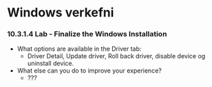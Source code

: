# Windows verkefni


### 10.3.1.4 Lab - Finalize the Windows Installation

* What options are available in the Driver tab:
  * Driver Detail, Update driver, Roll back driver, disable device og uninstall device.
* What else can you do to improve your experience?
  * ???
